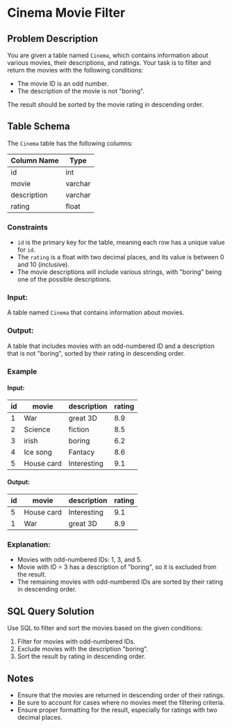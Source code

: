 # Cinema Movie Filter

## Problem Description

You are given a table named `Cinema`, which contains information about various movies, their descriptions, and ratings. Your task is to filter and return the movies with the following conditions:

- The movie ID is an odd number.
- The description of the movie is not "boring".

The result should be sorted by the movie rating in descending order.

## Table Schema

The `Cinema` table has the following columns:

| Column Name    | Type     |
|----------------|----------|
| id             | int      |
| movie          | varchar  |
| description    | varchar  |
| rating         | float    |

### Constraints

- `id` is the primary key for the table, meaning each row has a unique value for `id`.
- The `rating` is a float with two decimal places, and its value is between 0 and 10 (inclusive).
- The movie descriptions will include various strings, with "boring" being one of the possible descriptions.
  
### Input:

A table named `Cinema` that contains information about movies.

### Output:

A table that includes movies with an odd-numbered ID and a description that is not "boring", sorted by their rating in descending order.

### Example

#### Input:

| id  | movie      | description | rating |
|-----|------------|-------------|--------|
| 1   | War        | great 3D    | 8.9    |
| 2   | Science    | fiction     | 8.5    |
| 3   | irish      | boring      | 6.2    |
| 4   | Ice song   | Fantacy     | 8.6    |
| 5   | House card | Interesting | 9.1    |

#### Output:

| id  | movie      | description | rating |
|-----|------------|-------------|--------|
| 5   | House card | Interesting | 9.1    |
| 1   | War        | great 3D    | 8.9    |

### Explanation:

- Movies with odd-numbered IDs: 1, 3, and 5.
- Movie with ID = 3 has a description of "boring", so it is excluded from the result.
- The remaining movies with odd-numbered IDs are sorted by their rating in descending order.

## SQL Query Solution

Use SQL to filter and sort the movies based on the given conditions:
1. Filter for movies with odd-numbered IDs.
2. Exclude movies with the description "boring".
3. Sort the result by rating in descending order.

## Notes

- Ensure that the movies are returned in descending order of their ratings.
- Be sure to account for cases where no movies meet the filtering criteria.
- Ensure proper formatting for the result, especially for ratings with two decimal places.
